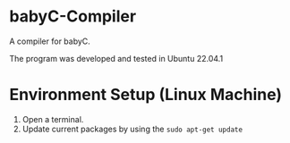 # babyC-Compiler
A compiler for babyC.

The program was developed and tested in Ubuntu 22.04.1

# Environment Setup (Linux Machine)
1. Open a terminal.
2. Update current packages by using the  `sudo apt-get update`
